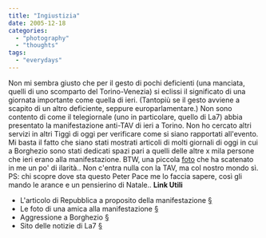 ```yaml
---
title: "Ingiustizia"
date: 2005-12-18
categories: 
  - "photography"
  - "thoughts"
tags: 
  - "everydays"
---
```


Non mi sembra giusto che per il gesto di pochi deficienti (una manciata, quelli di uno scomparto del Torino-Venezia) si eclissi il significato di una giornata importante come quella di ieri. (Tantopiù se il gesto avviene a scapito di un altro deficiente, seppure europarlamentare.) Non sono contento di come il telegiornale (uno in particolare, quello di La7) abbia presentato la manifestazione anti-TAV di ieri a Torino. Non ho cercato altri servizi in altri Tiggì di oggi per verificare come si siano rapportati all'evento. Mi basta il fatto che siano stati mostrati articoli di molti giornali di oggi in cui a Borghezio sono stati dedicati spazi pari a quelli delle altre x mila persone che ieri erano alla manifestazione. BTW, una piccola [foto](http://www.wittgenstein.it/post/20051214_59200.html) che ha scatenato in me un po' di ilarità.. Non c'entra nulla con la TAV, ma col nostro mondo sì. PS: chi scopre dove sta questo Peter Pace me lo faccia sapere, così gli mando le arance e un pensierino di Natale.. **Link Utili**

- L'articolo di Repubblica a proposito della manifestazione [§](http://www.repubblica.it/2005/l/sezioni/cronaca/tav3/tavschiavazzi/tavschiavazzi.html)
- Le foto di una amica alla manifestazione [§](http://www.flickr.com/photos/ambralazzari/)
- Aggressione a Borghezio [§](http://www.repubblica.it/2005/l/sezioni/cronaca/tav3/aggreborg/aggreborg.html)
- Sito delle notizie di La7 [§](http://www.la7.it/news/)
